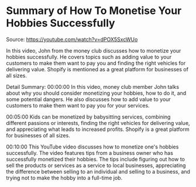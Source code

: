 # Summary of How To Monetise Your Hobbies Successfully

Source: https://youtube.com/watch?v=dPOX5SxcWUo

In this video, John from the money club discusses how to monetize your hobbies successfully. He covers topics such as adding value to your customers to make them want to pay you and finding the right vehicles for delivering value. Shopify is mentioned as a great platform for businesses of all sizes.

Detail Summary: 
00:00:00
In this video, money club member John talks about why you should consider monetizing your hobbies, how to do it, and some potential dangers. He also discusses how to add value to your customers to make them want to pay you for your services.

00:05:00
Kids can be monetized by babysitting services, combining different passions or interests, finding the right vehicles for delivering value, and appreciating what leads to increased profits. Shopify is a great platform for businesses of all sizes.

00:10:00
This YouTube video discusses how to monetize one's hobbies successfully. The video features tips from a business owner who has successfully monetized their hobbies. The tips include figuring out how to sell the products or services as a service to local businesses, appreciating the difference between selling to an individual and selling to a business, and trying not to make the hobby into a full-time job.

